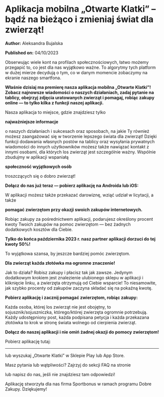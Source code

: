 # Aplikacja mobilna „Otwarte Klatki” – bądź na bieżąco i zmieniaj świat dla zwierząt!

**Author:** Aleksandra Bujalska

**Published on:** <span class="ml-10 mb-10">04/10/2023</span>

Obserwując wiele kont na profilach społecznościowych, łatwo możemy przegapić to, co jest dla nas wyjątkowo ważne. To algorytmy tych platform w dużej mierze decydują o tym, co w danym momencie zobaczymy na ekranie naszego smartfona.

**Właśnie dzisiaj ma premierę nasza aplikacja mobilna „Otwarte Klatki”! Zobacz najnowsze wiadomości o naszych działaniach, zadaj pytanie na tablicy, obejrzyj zdjęcia uratowanych zwierząt i pomagaj, robiąc zakupy online — to tylko kilka z funkcji naszej aplikacji.**

Nasza aplikacja to miejsce, gdzie znajdziesz tylko

**najważniejsze informacje**

o naszych działaniach i sukcesach oraz sposobach, na jakie Ty również możesz zaangażować się w tworzenie lepszego świata dla zwierząt! Dzięki funkcji dodawania własnych postów na tablicy oraz wysyłania prywatnych wiadomości do innych użytkowników możesz także nawiązać kontakt z innymi osobami, dla których los zwierząt jest szczególnie ważny. Wspólnie zbudujmy w aplikacji wspaniałą

**społeczność wyjątkowych osób**

troszczących się o dobro zwierząt!

**Dołącz do nas już teraz — pobierz aplikację na Androida lub iOS:**

W aplikacji możesz także przekazać darowiznę, wziąć udział w licytacji, a także

**pomagać zwierzętom przy okazji swoich zakupów internetowych.**

Robiąc zakupy za pośrednictwem aplikacji, podarujesz określony procent kwoty Twoich zakupów na pomoc zwierzętom — bez żadnych dodatkowych kosztów dla Ciebie.

**Tylko do końca października 2023 r. nasz partner aplikacji dorzuci do tej kwoty 50%!**

To wyjątkowa szansa, by jeszcze bardziej pomóc zwierzętom.

**Dla zwierząt każda złotówka ma ogromne znaczenie!**

Jak to działa? Robisz zakupy i płacisz tak jak zawsze. Jedynym dodatkowym krokiem jest znalezienie ulubionego sklepu w aplikacji i kliknięcie linku, a zwierzęta otrzymują od Ciebie wsparcie! To niesamowite, jak szybko procenty od zakupów zaczyna składać się na pokaźną kwotę.

**Pobierz aplikację i zacznij pomagać zwierzętom, robiąc zakupy:**

Każda osoba, której los zwierząt nie jest obojętny, to sojusznik/sojuszniczka, którego/której zwierzęta ogromnie potrzebują. Każdy udostępniony post, każda podpisana petycja i każda przekazana złotówka to krok w stronę świata wolnego od cierpienia zwierząt.

**Dołącz do naszej aplikacji i nie omiń żadnej okazji do pomocy zwierzętom!**

Pobierz aplikację tutaj:

****

lub wyszukaj „Otwarte Klatki” w Sklepie Play lub App Store.

Masz pytania lub wątpliwości? Zajrzyj do sekcji FAQ na stronie

lub napisz do nas, jeśli nie znajdziesz tam odpowiedzi!

Aplikację stworzyła dla nas firma Sportbonus w ramach programu Dobre Zakupy. Dziękujemy!

